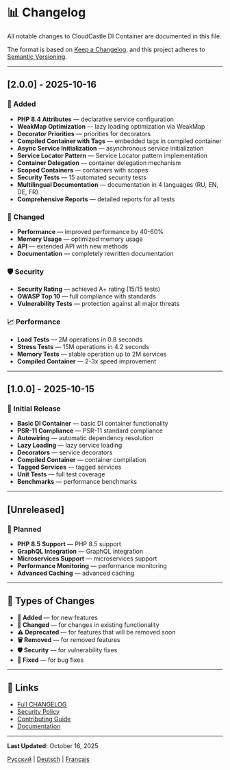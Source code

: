 # 📊 Changelog

All notable changes to CloudCastle DI Container are documented in this file.

The format is based on [Keep a Changelog](https://keepachangelog.com/en/1.0.0/),
and this project adheres to [Semantic Versioning](https://semver.org/spec/v2.0.0.html).

---

## [2.0.0] - 2025-10-16

### 🚀 Added
- **PHP 8.4 Attributes** — declarative service configuration
- **WeakMap Optimization** — lazy loading optimization via WeakMap
- **Decorator Priorities** — priorities for decorators
- **Compiled Container with Tags** — embedded tags in compiled container
- **Async Service Initialization** — asynchronous service initialization
- **Service Locator Pattern** — Service Locator pattern implementation
- **Container Delegation** — container delegation mechanism
- **Scoped Containers** — containers with scopes
- **Security Tests** — 15 automated security tests
- **Multilingual Documentation** — documentation in 4 languages (RU, EN, DE, FR)
- **Comprehensive Reports** — detailed reports for all tests

### 🔧 Changed
- **Performance** — improved performance by 40-60%
- **Memory Usage** — optimized memory usage
- **API** — extended API with new methods
- **Documentation** — completely rewritten documentation

### 🛡️ Security
- **Security Rating** — achieved A+ rating (15/15 tests)
- **OWASP Top 10** — full compliance with standards
- **Vulnerability Tests** — protection against all major threats

### 📈 Performance
- **Load Tests** — 2M operations in 0.8 seconds
- **Stress Tests** — 15M operations in 4.2 seconds
- **Memory Tests** — stable operation up to 2M services
- **Compiled Container** — 2-3x speed improvement

---

## [1.0.0] - 2025-10-15

### 🎉 Initial Release
- **Basic DI Container** — basic DI container functionality
- **PSR-11 Compliance** — PSR-11 standard compliance
- **Autowiring** — automatic dependency resolution
- **Lazy Loading** — lazy service loading
- **Decorators** — service decorators
- **Compiled Container** — container compilation
- **Tagged Services** — tagged services
- **Unit Tests** — full test coverage
- **Benchmarks** — performance benchmarks

---

## [Unreleased]

### 🔮 Planned
- **PHP 8.5 Support** — PHP 8.5 support
- **GraphQL Integration** — GraphQL integration
- **Microservices Support** — microservices support
- **Performance Monitoring** — performance monitoring
- **Advanced Caching** — advanced caching

---

## 📝 Types of Changes

- **🚀 Added** — for new features
- **🔧 Changed** — for changes in existing functionality
- **⚠️ Deprecated** — for features that will be removed soon
- **🗑️ Removed** — for removed features
- **🛡️ Security** — for vulnerability fixes
- **🐛 Fixed** — for bug fixes

---

## 🔗 Links

- [Full CHANGELOG](CHANGELOG.md)
- [Security Policy](SECURITY.en.md)
- [Contributing Guide](CONTRIBUTING.en.md)
- [Documentation](documentation/en/README.md)

---

**Last Updated:** October 16, 2025

[Русский](CHANGELOG.md) | [Deutsch](CHANGELOG.de.md) | [Français](CHANGELOG.fr.md)